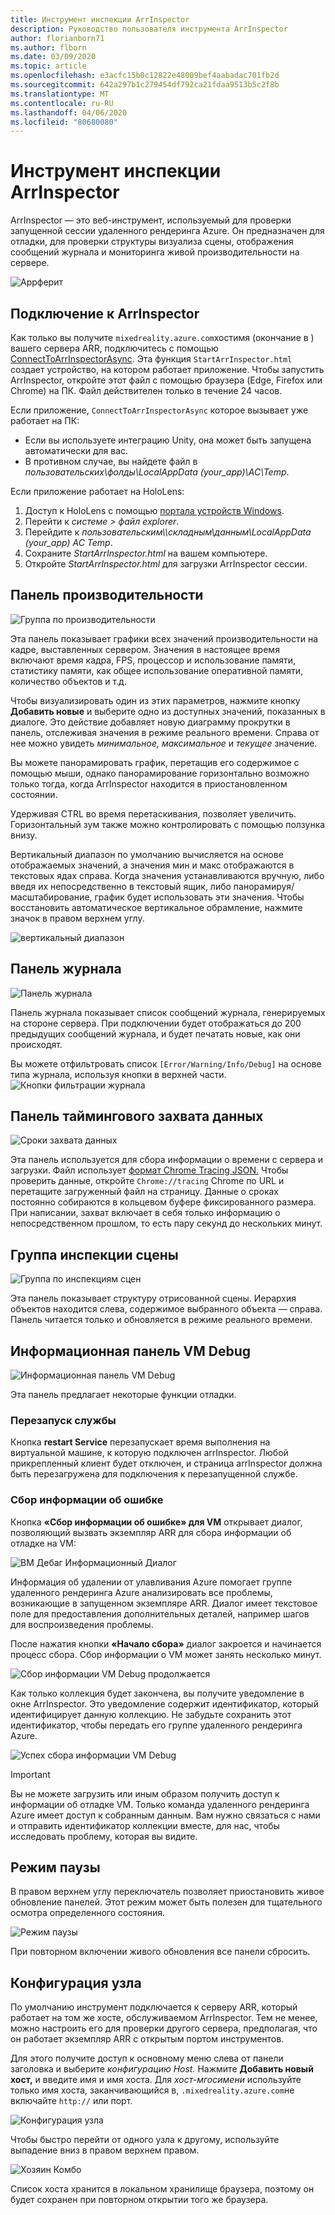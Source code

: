 ```yaml
---
title: Инструмент инспекции ArrInspector
description: Руководство пользователя инструмента ArrInspector
author: florianborn71
ms.author: flborn
ms.date: 03/09/2020
ms.topic: article
ms.openlocfilehash: e3acfc15b0c12822e48009bef4aabadac701fb2d
ms.sourcegitcommit: 642a297b1c279454df792ca21fdaa9513b5c2f8b
ms.translationtype: MT
ms.contentlocale: ru-RU
ms.lasthandoff: 04/06/2020
ms.locfileid: "80680080"
---
```

# <a name="the-arrinspector-inspection-tool"></a>Инструмент инспекции ArrInspector

ArrInspector — это веб-инструмент, используемый для проверки запущенной сессии удаленного рендеринга Azure. Он предназначен для отладки, для проверки структуры визуализа сцены, отображения сообщений журнала и мониторинга живой производительности на сервере.

![Аррферит](./media/arr-inspector.png)

## <a name="connecting-to-the-arrinspector"></a>Подключение к ArrInspector

Как только вы получите `mixedreality.azure.com`хостимя (окончание в ) вашего сервера ARR, подключитесь с помощью [ConnectToArrInspectorAsync](../../how-tos/frontend-apis.md#connect-to-arr-inspector). Эта функция `StartArrInspector.html` создает устройство, на котором работает приложение. Чтобы запустить ArrInspector, откройте этот файл с помощью браузера (Edge, Firefox или Chrome) на ПК. Файл действителен только в течение 24 часов.

Если приложение, `ConnectToArrInspectorAsync` которое вызывает уже работает на ПК:

* Если вы используете интеграцию Unity, она может быть запущена автоматически для вас.
* В противном случае, вы найдете файл в *пользовательских\\фолды\\LocalAppData (your_app)\\AC\\Temp*.

Если приложение работает на HoloLens:

1. Доступ к HoloLens с помощью [портала устройств Windows](https://docs.microsoft.com/windows/mixed-reality/using-the-windows-device-portal).
1. Перейти к *системе > файл explorer*.
1. Перейдите к *пользовательским\\\\складным\\данным\\LocalAppData (your_app) AC Temp*.
1. Сохраните *StartArrInspector.html* на вашем компьютере.
1. Откройте *StartArrInspector.html* для загрузки ArrInspector сессии.

## <a name="the-performance-panel"></a>Панель производительности

![Группа по производительности](./media/performance-panel.png)

Эта панель показывает графики всех значений производительности на кадре, выставленных сервером. Значения в настоящее время включают время кадра, FPS, процессор и использование памяти, статистику памяти, как общее использование оперативной памяти, количество объектов и т.д.

Чтобы визуализировать один из этих параметров, нажмите кнопку **Добавить новые** и выберите одно из доступных значений, показанных в диалоге. Это действие добавляет новую диаграмму прокрутки в панель, отслеживая значения в режиме реального времени. Справа от нее можно увидеть *минимальное,* *максимальное* и *текущее* значение.

Вы можете панорамировать график, перетащив его содержимое с помощью мыши, однако панорамирование горизонтально возможно только тогда, когда ArrInspector находится в приостановленном состоянии.

Удерживая CTRL во время перетаскивания, позволяет увеличить. Горизонтальный зум также можно контролировать с помощью ползунка внизу.

Вертикальный диапазон по умолчанию вычисляется на основе отображаемых значений, а значения мин и макс отображаются в текстовых ядах справа. Когда значения устанавливаются вручную, либо введя их непосредственно в текстовый ящик, либо панорамируя/масштабирование, график будет использовать эти значения. Чтобы восстановить автоматическое вертикальное обрамление, нажмите значок в правом верхнем углу.

![вертикальный диапазон](./media/vertical-range.png)

## <a name="the-log-panel"></a>Панель журнала

![Панель журнала](./media/log-panel.png)

Панель журнала показывает список сообщений журнала, генерируемых на стороне сервера. При подключении будет отображаться до 200 предыдущих сообщений журнала, и будет печатать новые, как они происходят.

Вы можете отфильтровать список `[Error/Warning/Info/Debug]` на основе типа журнала, используя кнопки в верхней части.
![Кнопки фильтрации журнала](./media/log-filter.png)

## <a name="the-timing-data-capture-panel"></a>Панель таймингового захвата данных

![Сроки захвата данных](./media/timing-data-capture.png)

Эта панель используется для сбора информации о времени с сервера и загрузки. Файл использует [формат Chrome Tracing JSON.](https://docs.google.com/document/d/1CvAClvFfyA5R-PhYUmn5OOQtYMH4h6I0nSsKchNAySU/edit) Чтобы проверить данные, откройте `Chrome://tracing` Chrome по URL и перетащите загруженный файл на страницу. Данные о сроках постоянно собираются в кольцевом буфере фиксированного размера. При написании, захват включает в себя только информацию о непосредственном прошлом, то есть пару секунд до нескольких минут.

## <a name="the-scene-inspection-panel"></a>Группа инспекции сцены

![Группа по инспекциям сцен](./media/scene-inspection-panel.png)

Эта панель показывает структуру отрисованной сцены. Иерархия объектов находится слева, содержимое выбранного объекта — справа. Панель читается только и обновляется в режиме реального времени.

## <a name="the-vm-debug-information-panel"></a>Информационная панель VM Debug

![Информационная панель VM Debug](./media/state-debugger-panel.png)

Эта панель предлагает некоторые функции отладки.

### <a name="restart-service"></a>Перезапуск службы

Кнопка **restart Service** перезапускает время выполнения на виртуальной машине, к которую подключен arrInspector. Любой прикрепленный клиент будет отключен, и страница arrInspector должна быть перезагружена для подключения к перезапущенной службе.

### <a name="collect-debug-information"></a>Сбор информации об ошибке

Кнопка **«Сбор информации об ошибке» для VM** открывает диалог, позволяющий вызвать экземпляр ARR для сбора информации об отладке на VM:

![ВМ Дебаг Информационный Диалог](./media/state-debugger-dialog.png)

Информация об удалении от улавливания Azure помогает группе удаленного рендеринга Azure анализировать все проблемы, возникающие в запущенном экземпляре ARR. Диалог имеет текстовое поле для предоставления дополнительных деталей, например шагов для воспроизведения проблемы.

После нажатия кнопки **«Начало сбора»** диалог закроется и начинается процесс сбора. Сбор информации о VM может занять несколько минут.

![Сбор информации VM Debug продолжается](./media/state-debugger-panel-in-progress.png)

Как только коллекция будет закончена, вы получите уведомление в окне ArrInspector. Это уведомление содержит идентификатор, который идентифицирует данную коллекцию. Не забудьте сохранить этот идентификатор, чтобы передать его группе удаленного рендеринга Azure.

![Успех сбора информации VM Debug](./media/state-debugger-snackbar-success.png)

> [!IMPORTANT]
> Вы не можете загрузить или иным образом получить доступ к информации об отладке VM. Только команда удаленного рендеринга Azure имеет доступ к собранным данным. Вам нужно связаться с нами и отправить идентификатор коллекции вместе, для нас, чтобы исследовать проблему, которая вы видите.

## <a name="pause-mode"></a>Режим паузы

В правом верхнем углу переключатель позволяет приостановить живое обновление панелей. Этот режим может быть полезен для тщательного осмотра определенного состояния.

![Режим паузы](./media/pause-mode.png)

При повторном включении живого обновления все панели сбросить.

## <a name="host-configuration"></a>Конфигурация узла

По умолчанию инструмент подключается к серверу ARR, который работает на том же хосте, обслуживаемом ArrInspector. Тем не менее, можно настроить его для проверки другого сервера, предполагая, что он работает экземпляр ARR с открытым портом инструментов.

Для этого получите доступ к основному меню слева от панели заголовка и выберите *конфигурацию Host.* Нажмите **Добавить новый хост,** и введите имя и имя хоста. Для *хост-мгосимени* используйте только имя хоста, заканчивающийся в, `.mixedreality.azure.com`не включайте `http://` или порт.

![Конфигурация узла](./media/host-configuration.png)

Чтобы быстро перейти от одного узла к другому, используйте выпадение вниз в правом верхнем правом.

![Хозяин Комбо](./media/host-switch-combo.png)

Список хоста хранится в локальном хранилище браузера, поэтому он будет сохранен при повторном открытии того же браузера.
